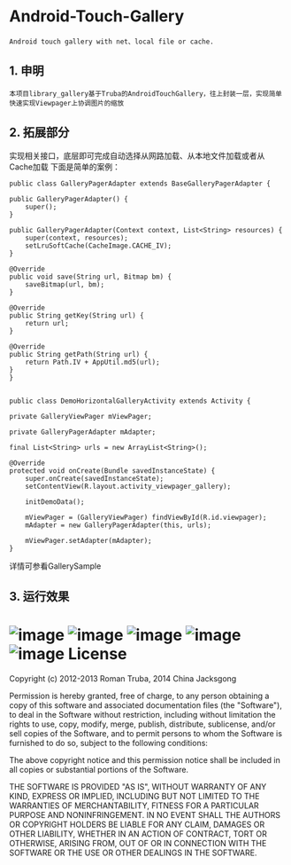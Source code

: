 # Android-Touch-Gallery


`Android touch gallery with net、local file or cache.`

## 1. 申明
	本项目library_gallery基于Truba的AndroidTouchGallery，往上封装一层，实现简单快速实现Viewpager上协调图片的缩放
	
## 2. 拓展部分

实现相关接口，底层即可完成自动选择从网路加载、从本地文件加载或者从Cache加载
下面是简单的案例：

	public class GalleryPagerAdapter extends BaseGalleryPagerAdapter {

	public GalleryPagerAdapter() {
		super();
	}

	public GalleryPagerAdapter(Context context, List<String> resources) {
		super(context, resources);
		setLruSoftCache(CacheImage.CACHE_IV);
	}

	@Override
	public void save(String url, Bitmap bm) {
		saveBitmap(url, bm);
	}

	@Override
	public String getKey(String url) {
		return url;
	}

	@Override
	public String getPath(String url) {
		return Path.IV + AppUtil.md5(url);
	}
	}
	
	
	public class DemoHorizontalGalleryActivity extends Activity {

	private GalleryViewPager mViewPager;

	private GalleryPagerAdapter mAdapter;

	final List<String> urls = new ArrayList<String>();

	@Override
	protected void onCreate(Bundle savedInstanceState) {
		super.onCreate(savedInstanceState);
		setContentView(R.layout.activity_viewpager_gallery);

		initDemoData();

		mViewPager = (GalleryViewPager) findViewById(R.id.viewpager);
		mAdapter = new GalleryPagerAdapter(this, urls);

		mViewPager.setAdapter(mAdapter);
	}
	
详情可参看GallerySample

## 3. 运行效果
![image](https://github.com/Jacksgong/Android-Touch-Gallery/raw/master/readme/demo1.jpg)
![image](https://github.com/Jacksgong/Android-Touch-Gallery/raw/master/readme/demo2.jpg)
![image](https://github.com/Jacksgong/Android-Touch-Gallery/raw/master/readme/demo3.jpg)
![image](https://github.com/Jacksgong/Android-Touch-Gallery/raw/master/readme/demo4.jpg)
![image](https://github.com/Jacksgong/Android-Touch-Gallery/raw/master/readme/demo5.jpg)
License
===================
Copyright (c) 2012-2013 Roman Truba, 2014 China Jacksgong

 Permission is hereby granted, free of charge, to any person obtaining a copy of this software and associated
 documentation files (the "Software"), to deal in the Software without restriction, including without limitation
 the rights to use, copy, modify, merge, publish, distribute, sublicense, and/or sell copies of the Software, and to
 permit persons to whom the Software is furnished to do so, subject to the following conditions:

 The above copyright notice and this permission notice shall be included in all copies or substantial
 portions of the Software.

 THE SOFTWARE IS PROVIDED "AS IS", WITHOUT WARRANTY OF ANY KIND, EXPRESS OR IMPLIED, INCLUDING BUT NOT LIMITED
 TO THE WARRANTIES OF MERCHANTABILITY, FITNESS FOR A PARTICULAR PURPOSE AND NONINFRINGEMENT. IN NO EVENT SHALL
 THE AUTHORS OR COPYRIGHT HOLDERS BE LIABLE FOR ANY CLAIM, DAMAGES OR OTHER LIABILITY,
 WHETHER IN AN ACTION OF CONTRACT, TORT OR OTHERWISE, ARISING FROM, OUT OF OR IN CONNECTION WITH
 THE SOFTWARE OR THE USE OR OTHER DEALINGS IN THE SOFTWARE.

	